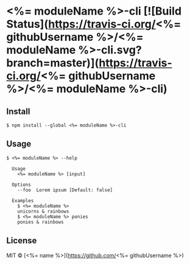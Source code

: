 # <%= moduleName %>-cli [![Build Status](https://travis-ci.org/<%= githubUsername %>/<%= moduleName %>-cli.svg?branch=master)](https://travis-ci.org/<%= githubUsername %>/<%= moduleName %>-cli)

>


## Install

```
$ npm install --global <%= moduleName %>-cli
```


## Usage

```
$ <%= moduleName %> --help

  Usage
    <%= moduleName %> [input]

  Options
    --foo  Lorem ipsum [Default: false]

  Examples
    $ <%= moduleName %>
    unicorns & rainbows
    $ <%= moduleName %> ponies
    ponies & rainbows
```


## License

MIT © [<%= name %>](https://github.com/<%= githubUsername %>)
